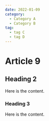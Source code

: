 ```yaml
---
date: 2022-01-09
category:
  - Category A
  - Category B
tag:
  - tag C
  - tag D
---
```


# Article 9

## Heading 2

Here is the content.

### Heading 3

Here is the content.
